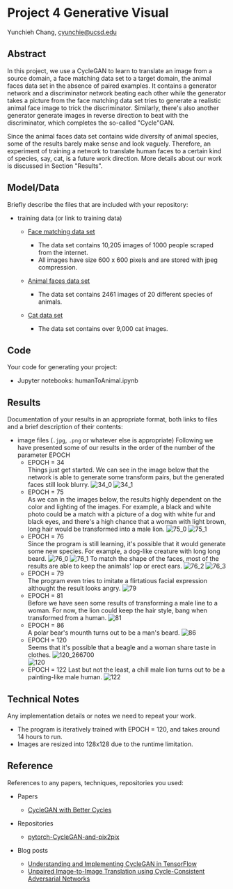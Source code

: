# Project 4 Generative Visual

Yunchieh Chang, cyunchie@ucsd.edu

## Abstract

In this project, we use a CycleGAN to learn to translate an image from a source domain, a face matching data set to a target domain, the animal faces data set in the absence of paired examples. It contains a generator network and a discriminator network beating each other while the generator takes a picture from the face matching data set tries to generate a realistic animal face image to trick the discriminator. Similarly, there's also another generator generate images in reverse direction to beat with the discriminator, which completes the so-called "Cycle"GAN.

Since the animal faces data set contains wide diversity of animal species, some of the results barely make sense and look vaguely. Therefore, an experiment of training a network to translate human faces to a certain kind of species, say, cat, is a future work direction. More details about our work is discussed in Section "Results".

## Model/Data

Briefly describe the files that are included with your repository:
- training data (or link to training data)
  * [Face matching data set](https://cyberextruder.com/face-matching-data-set-download/)
    * The data set contains 10,205 images of 1000 people scraped from the internet. 
    * All images have size 600 x 600 pixels and are stored with jpeg compression.

  * [Animal faces data set](http://www.stat.ucla.edu/~zzsi/HiT/exp5.html)
    * The data set contains 2461 images of 20 different species of animals. 

  * [Cat data set](https://www.kaggle.com/crawford/cat-dataset/downloads/cat-dataset.zip/2)
    * The data set contains over 9,000 cat images.

## Code

Your code for generating your project:
- Jupyter notebooks: humanToAnimal.ipynb

## Results

Documentation of your results in an appropriate format, both links to files and a brief description of their contents:
- image files (`.jpg`, `.png` or whatever else is appropriate)
  Following we have presented some of our results in the order of the number of the parameter EPOCH
  * EPOCH = 34   
  Things just get started. We can see in the image below that the network is able to generate some transform pairs, but the generated faces still look blurry.
    ![34_0](Images/34_2.jpg)
    ![34_1](Images/34_77000.jpg)
  * EPOCH = 75   
  As we can in the images below, the results highly dependent on the color and lighting of the images. For example, a black and white photo could be a match with a picture of a dog with white fur and black eyes, and there's a high chance that a woman with light brown, long hair would be transformed into a male lion. 
    ![75_0](Images/75_2.jpg)
    ![75_1](Images/75_1667055.jpg)
  * EPOCH = 76   
  Since the program is still learning, it's possible that it would generate some new species. For example, a dog-like creature with long long beard.
    ![76_0](Images/76_168100.jpg)
    ![76_1](Images/76_168650.jpg) 
  To match the shape of the faces, most of the results are able to keep the animals' lop or erect ears.
    ![76_2](Images/76_169550.jpg)
    ![76_3](Images/76_169650.jpg)      
  * EPOCH = 79   
  The program even tries to imitate a flirtatious facial expression althought the result looks angry.
    ![79](Images/77_79.jpg)         
  * EPOCH = 81   
  Before we have seen some results of transforming a male line to a woman. For now, the lion could keep the hair style, bang when transformed from a human.
    ![81](Images/81.jpg)     
  * EPOCH = 86  
  A polar bear's mounth turns out to be a man's beard.
    ![86](Images/86.jpg)        
  * EPOCH = 120  
  Seems that it's possible that a beagle and a woman share taste in clothes.
    ![120_266700](Images/120_266700.jpg)           
    ![120](Images/120.png)              
  * EPOCH = 122 
  Last but not the least, a chill male lion turns out to be a painting-like male human.
    ![122](Images/122.jpg)

## Technical Notes

Any implementation details or notes we need to repeat your work. 
- The program is iteratively trained with EPOCH = 120, and takes around 14 hours to run. 
- Images are resized into 128x128 due to the runtime limitation.

## Reference

References to any papers, techniques, repositories you used:
- Papers
  * [CycleGAN with Better Cycles](https://ssnl.github.io/better_cycles/report.pdf)

- Repositories
  * [pytorch-CycleGAN-and-pix2pix](https://github.com/junyanz/pytorch-CycleGAN-and-pix2pix)

- Blog posts
  * [Understanding and Implementing CycleGAN in TensorFlow](https://hardikbansal.github.io/CycleGANBlog/)
  * [Unpaired Image-to-Image Translation using Cycle-Consistent Adversarial Networks](https://junyanz.github.io/CycleGAN/)

